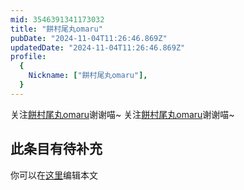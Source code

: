 ```yaml
---
mid: 3546391341173032
title: "餅村尾丸omaru"
pubDate: "2024-11-04T11:26:46.869Z"
updatedDate: "2024-11-04T11:26:46.869Z"
profile:
  {
    Nickname: ["餅村尾丸omaru"],
  }
---
```


关注[餅村尾丸omaru](https://space.bilibili.com/3546391341173032)谢谢喵~ 关注[餅村尾丸omaru](https://space.bilibili.com/3546391341173032)谢谢喵~

## 此条目有待补充
你可以在[这里](https://github.com/Yuhanawa/VTuber.ICU-Content/edit/master/v/餅村尾丸omaru/index.md)编辑本文

